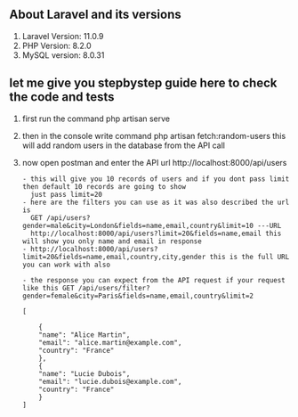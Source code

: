 ## About Laravel and its versions

1. Laravel Version: 11.0.9
2. PHP Version: 8.2.0
3. MySQL version: 8.0.31

## let me give you stepbystep guide here to check the code and tests

1.  first run the command php artisan serve
2.  then in the console write command php artisan fetch:random-users this will add random users in the database from the API call

3.  now open postman and enter the API url http://localhost:8000/api/users

        - this will give you 10 records of users and if you dont pass limit then default 10 records are going to show
          just pass limit=20
        - here are the filters you can use as it was also described the url is
          GET /api/users?gender=male&city=London&fields=name,email,country&limit=10 ---URL
          http://localhost:8000/api/users?limit=20&fields=name,email this will show you only name and email in response
        - http://localhost:8000/api/users?limit=20&fields=name,email,country,city,gender this is the full URL you can work with also

        - the response you can expect from the API request if your request like this GET /api/users/filter?gender=female&city=Paris&fields=name,email,country&limit=2
        
        [

            {
            "name": "Alice Martin",
            "email": "alice.martin@example.com",
            "country": "France"
            },
            {
            "name": "Lucie Dubois",
            "email": "lucie.dubois@example.com",
            "country": "France"
            }
        ]
